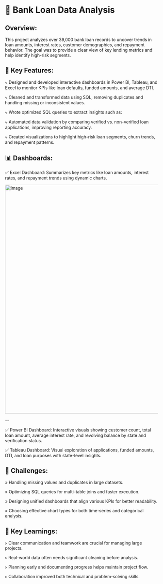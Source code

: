 # 🏦 **Bank Loan Data Analysis**

## Overview:

This project analyzes over 39,000 bank loan records to uncover trends in loan amounts, 
interest rates, customer demographics, and repayment behavior. The goal was to provide 
a clear view of key lending metrics and help identify high-risk segments.

## 📌 Key Features:

⤷	Designed and developed interactive dashboards in Power BI, Tableau, and Excel to monitor KPIs like loan defaults, funded amounts, 
  and average DTI.

⤷	Cleaned and transformed data using SQL, removing duplicates and handling missing or inconsistent values.

⤷	Wrote optimized SQL queries to extract insights such as:

⤷	Automated data validation by comparing verified vs. non-verified loan applications, improving reporting accuracy.

⤷	Created visualizations to highlight high-risk loan segments, churn trends, and repayment patterns.

## 📊 Dashboards:

✅	Excel Dashboard: Summarizes key metrics like loan amounts, interest rates, and repayment trends using dynamic charts.

<img width="1859" height="751" alt="Image" src="https://github.com/user-attachments/assets/8eb108d7-ba98-42c8-926f-0142e8d25319" />

--

✅	Power BI Dashboard: Interactive visuals showing customer count, total loan amount, average interest rate, and revolving balance by state and verification status.

✅	Tableau Dashboard: Visual exploration of applications, funded amounts, DTI, and loan purposes with state-level insights.

## 🎯 Challenges:

»	Handling missing values and duplicates in large datasets.

»	Optimizing SQL queries for multi-table joins and faster execution.

»	Designing unified dashboards that align various KPIs for better readability.

»	Choosing effective chart types for both time-series and categorical analysis.

## 📝 Key Learnings:

▹	Clear communication and teamwork are crucial for managing large projects.

▹	Real-world data often needs significant cleaning before analysis.

▹	Planning early and documenting progress helps maintain project flow.

▹	Collaboration improved both technical and problem-solving skills.
